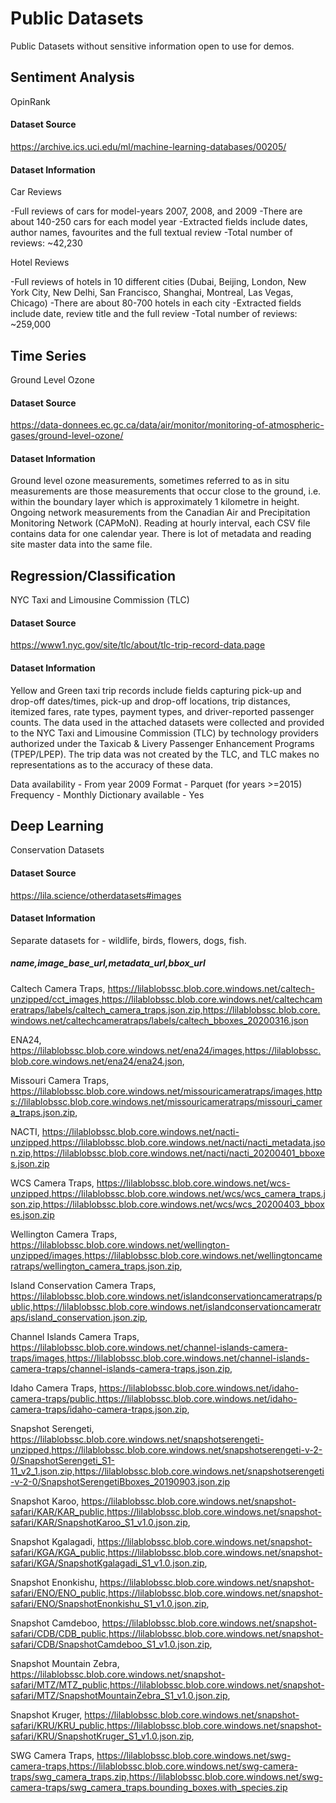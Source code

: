 # Public Datasets
Public Datasets without sensitive information open to use for demos.

## Sentiment Analysis

OpinRank

#### Dataset Source
https://archive.ics.uci.edu/ml/machine-learning-databases/00205/

#### Dataset Information
Car Reviews

-Full reviews of cars for model-years 2007, 2008, and 2009 -There are about 140-250 cars for each model year -Extracted fields include dates, author names, favourites and the full textual review -Total number of reviews: ~42,230

Hotel Reviews

-Full reviews of hotels in 10 different cities (Dubai, Beijing, London, New York City, New Delhi, San Francisco, Shanghai, Montreal, Las Vegas, Chicago) -There are about 80-700 hotels in each city -Extracted fields include date, review title and the full review -Total number of reviews: ~259,000

## Time Series

Ground Level Ozone

#### Dataset Source
https://data-donnees.ec.gc.ca/data/air/monitor/monitoring-of-atmospheric-gases/ground-level-ozone/

#### Dataset Information

Ground level ozone measurements, sometimes referred to as in situ measurements are those measurements that occur close to the ground, i.e. within the boundary layer which is approximately 1 kilometre in height. Ongoing network measurements from the Canadian Air and Precipitation Monitoring Network (CAPMoN). Reading at hourly interval, each CSV file contains data for one calendar year. There is lot of metadata and reading site master data into the same file.

## Regression/Classification

NYC Taxi and Limousine Commission (TLC)

#### Dataset Source
https://www1.nyc.gov/site/tlc/about/tlc-trip-record-data.page

#### Dataset Information

Yellow and Green taxi trip records include fields capturing pick-up and drop-off dates/times, pick-up and drop-off locations, trip distances, itemized fares, rate types, payment types, and driver-reported passenger counts. The data used in the attached datasets were collected and provided to the NYC Taxi and Limousine Commission (TLC) by technology providers authorized under the Taxicab & Livery Passenger Enhancement Programs (TPEP/LPEP). The trip data was not created by the TLC, and TLC makes no representations as to the accuracy of these data.

Data availability - From year 2009
Format - Parquet (for years >=2015)
Frequency - Monthly
Dictionary available - Yes

## Deep Learning

Conservation Datasets

#### Dataset Source
https://lila.science/otherdatasets#images

#### Dataset Information

Separate datasets for - wildlife, birds, flowers, dogs, fish.

##### name,image_base_url,metadata_url,bbox_url
Caltech Camera Traps,
https://lilablobssc.blob.core.windows.net/caltech-unzipped/cct_images,https://lilablobssc.blob.core.windows.net/caltechcameratraps/labels/caltech_camera_traps.json.zip,https://lilablobssc.blob.core.windows.net/caltechcameratraps/labels/caltech_bboxes_20200316.json

ENA24,
https://lilablobssc.blob.core.windows.net/ena24/images,https://lilablobssc.blob.core.windows.net/ena24/ena24.json,

Missouri Camera Traps, https://lilablobssc.blob.core.windows.net/missouricameratraps/images,https://lilablobssc.blob.core.windows.net/missouricameratraps/missouri_camera_traps.json.zip,

NACTI,
https://lilablobssc.blob.core.windows.net/nacti-unzipped,https://lilablobssc.blob.core.windows.net/nacti/nacti_metadata.json.zip,https://lilablobssc.blob.core.windows.net/nacti/nacti_20200401_bboxes.json.zip

WCS Camera Traps,
https://lilablobssc.blob.core.windows.net/wcs-unzipped,https://lilablobssc.blob.core.windows.net/wcs/wcs_camera_traps.json.zip,https://lilablobssc.blob.core.windows.net/wcs/wcs_20200403_bboxes.json.zip

Wellington Camera Traps,
https://lilablobssc.blob.core.windows.net/wellington-unzipped/images,https://lilablobssc.blob.core.windows.net/wellingtoncameratraps/wellington_camera_traps.json.zip,

Island Conservation Camera Traps,
https://lilablobssc.blob.core.windows.net/islandconservationcameratraps/public,https://lilablobssc.blob.core.windows.net/islandconservationcameratraps/island_conservation.json.zip,

Channel Islands Camera Traps,
https://lilablobssc.blob.core.windows.net/channel-islands-camera-traps/images,https://lilablobssc.blob.core.windows.net/channel-islands-camera-traps/channel-islands-camera-traps.json.zip,

Idaho Camera Traps,
https://lilablobssc.blob.core.windows.net/idaho-camera-traps/public,https://lilablobssc.blob.core.windows.net/idaho-camera-traps/idaho-camera-traps.json.zip,

Snapshot Serengeti,
https://lilablobssc.blob.core.windows.net/snapshotserengeti-unzipped,https://lilablobssc.blob.core.windows.net/snapshotserengeti-v-2-0/SnapshotSerengeti_S1-11_v2_1.json.zip,https://lilablobssc.blob.core.windows.net/snapshotserengeti-v-2-0/SnapshotSerengetiBboxes_20190903.json.zip

Snapshot Karoo,
https://lilablobssc.blob.core.windows.net/snapshot-safari/KAR/KAR_public,https://lilablobssc.blob.core.windows.net/snapshot-safari/KAR/SnapshotKaroo_S1_v1.0.json.zip,

Snapshot Kgalagadi,
https://lilablobssc.blob.core.windows.net/snapshot-safari/KGA/KGA_public,https://lilablobssc.blob.core.windows.net/snapshot-safari/KGA/SnapshotKgalagadi_S1_v1.0.json.zip,

Snapshot Enonkishu,
https://lilablobssc.blob.core.windows.net/snapshot-safari/ENO/ENO_public,https://lilablobssc.blob.core.windows.net/snapshot-safari/ENO/SnapshotEnonkishu_S1_v1.0.json.zip,

Snapshot Camdeboo,
https://lilablobssc.blob.core.windows.net/snapshot-safari/CDB/CDB_public,https://lilablobssc.blob.core.windows.net/snapshot-safari/CDB/SnapshotCamdeboo_S1_v1.0.json.zip,

Snapshot Mountain Zebra,
https://lilablobssc.blob.core.windows.net/snapshot-safari/MTZ/MTZ_public,https://lilablobssc.blob.core.windows.net/snapshot-safari/MTZ/SnapshotMountainZebra_S1_v1.0.json.zip,

Snapshot Kruger,
https://lilablobssc.blob.core.windows.net/snapshot-safari/KRU/KRU_public,https://lilablobssc.blob.core.windows.net/snapshot-safari/KRU/SnapshotKruger_S1_v1.0.json.zip,

SWG Camera Traps,
https://lilablobssc.blob.core.windows.net/swg-camera-traps,https://lilablobssc.blob.core.windows.net/swg-camera-traps/swg_camera_traps.zip,https://lilablobssc.blob.core.windows.net/swg-camera-traps/swg_camera_traps.bounding_boxes.with_species.zip
